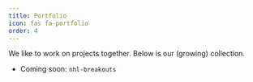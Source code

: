 ```yaml
---
title: Portfolio
icon: fas fa-portfolio
order: 4
---
```

We like to work on projects together. Below is our (growing) collection.

* Coming soon: `nhl-breakouts`